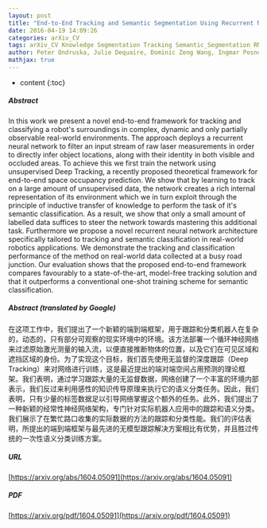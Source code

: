 ```yaml
---
layout: post
title: "End-to-End Tracking and Semantic Segmentation Using Recurrent Neural Networks"
date: 2016-04-19 14:09:26
categories: arXiv_CV
tags: arXiv_CV Knowledge Segmentation Tracking Semantic_Segmentation RNN Classification Prediction
author: Peter Ondruska, Julie Dequaire, Dominic Zeng Wang, Ingmar Posner
mathjax: true
---
```


* content
{:toc}

##### Abstract
In this work we present a novel end-to-end framework for tracking and classifying a robot's surroundings in complex, dynamic and only partially observable real-world environments. The approach deploys a recurrent neural network to filter an input stream of raw laser measurements in order to directly infer object locations, along with their identity in both visible and occluded areas. To achieve this we first train the network using unsupervised Deep Tracking, a recently proposed theoretical framework for end-to-end space occupancy prediction. We show that by learning to track on a large amount of unsupervised data, the network creates a rich internal representation of its environment which we in turn exploit through the principle of inductive transfer of knowledge to perform the task of it's semantic classification. As a result, we show that only a small amount of labelled data suffices to steer the network towards mastering this additional task. Furthermore we propose a novel recurrent neural network architecture specifically tailored to tracking and semantic classification in real-world robotics applications. We demonstrate the tracking and classification performance of the method on real-world data collected at a busy road junction. Our evaluation shows that the proposed end-to-end framework compares favourably to a state-of-the-art, model-free tracking solution and that it outperforms a conventional one-shot training scheme for semantic classification.

##### Abstract (translated by Google)
在这项工作中，我们提出了一个新颖的端到端框架，用于跟踪和分类机器人在复杂的，动态的，只有部分可观察的现实环境中的环境。该方法部署一个循环神经网络来过滤原始激光测量的输入流，以便直接推断物体的位置，以及它们在可见区域和遮挡区域的身份。为了实现这个目标，我们首先使用无监督的深度跟踪（Deep Tracking）来对网络进行训练，这是最近提出的端对端空间占用预测的理论框架。我们表明，通过学习跟踪大量的无监督数据，网络创建了一个丰富的环境内部表示，我们反过来利用感性的知识传导原理来执行它的语义分类任务。因此，我们表明，只有少量的标签数据足以引导网络掌握这个额外的任务。此外，我们提出了一种新颖的经常性神经网络架构，专门针对实际机器人应用中的跟踪和语义分类。我们展示了在繁忙路口收集的实际数据的方法的跟踪和分类性能。我们的评估表明，所提出的端到端框架与最先进的无模型跟踪解决方案相比有优势，并且胜过传统的一次性语义分类训练方案。

##### URL
[https://arxiv.org/abs/1604.05091](https://arxiv.org/abs/1604.05091)

##### PDF
[https://arxiv.org/pdf/1604.05091](https://arxiv.org/pdf/1604.05091)

